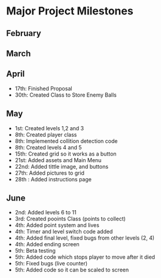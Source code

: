 # Major Project Milestones

## February
## March
## April
- 17th: Finished Proposal 
- 30th: Created Class to Store Enemy Balls

## May
- 1st: Created levels 1,2 and 3
- 8th: Created player class
- 8th: Implemented collition detection code
- 8th: Created levels 4 and 5 
- 15th: Created grid so it works as a button
- 21st: Added assets and Main Menu
- 22nd: Added tittle image, and buttons
- 27th: Added pictures to grid
- 28th : Added instructions page 

## June
- 2nd: Added levels 6 to 11
- 3rd: Created pooints Class (points to collect)
- 4th: Added point system and lives 
- 4th: Timer and level switch code added
- 4th: Added final level, fixed bugs from other levels (2, 4)
- 4th: Added ending screen
- 5th: Beta testing
- 5th: Added code which stops player to move after it died
- 5th: Fixed bugs (live counter)
- 5th: Added code so it can be scaled to screen